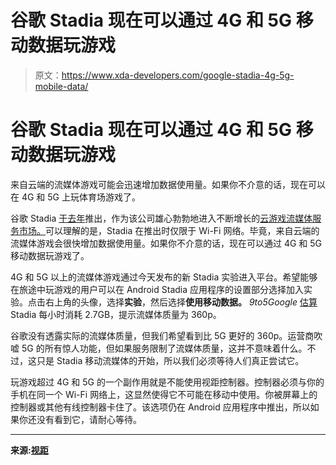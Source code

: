 # 谷歌 Stadia 现在可以通过 4G 和 5G 移动数据玩游戏

> 原文：<https://www.xda-developers.com/google-stadia-4g-5g-mobile-data/>

# 谷歌 Stadia 现在可以通过 4G 和 5G 移动数据玩游戏

来自云端的流媒体游戏可能会迅速增加数据使用量。如果你不介意的话，现在可以在 4G 和 5G 上玩体育场游戏了。

谷歌 Stadia [于去年](https://www.xda-developers.com/google-stadia-games-pricing-availability/)推出，作为该公司雄心勃勃地进入不断增长的[云游戏流媒体服务市场。](https://www.xda-developers.com/nvidia-geforce-now-adds-9-games-including-ftl-subnautica-below-zero-superhot-mind-control-delete/)可以理解的是，Stadia 在推出时仅限于 Wi-Fi 网络。毕竟，来自云端的流媒体游戏会很快增加数据使用量。如果你不介意的话，现在可以通过 4G 和 5G 移动数据玩游戏了。

4G 和 5G 以上的流媒体游戏通过今天发布的新 Stadia 实验进入平台。希望能够在旅途中玩游戏的用户可以在 Android Stadia 应用程序的设置部分选择加入实验。点击右上角的头像，选择**实验**，然后选择**使用移动数据。** *9to5Google* [估算](https://9to5google.com/2020/07/28/stadia-4g-support/)Stadia 每小时消耗 2.7GB，提示流媒体质量为 360p。

谷歌没有透露实际的流媒体质量，但我们希望看到比 5G 更好的 360p。运营商吹嘘 5G 的所有惊人功能，但如果服务限制了流媒体质量，这并不意味着什么。不过，这只是 Stadia 移动流媒体的开始，所以我们必须等待人们真正尝试它。

玩游戏超过 4G 和 5G 的一个副作用就是不能使用视距控制器。控制器必须与你的手机在同一个 Wi-Fi 网络上，这显然使得它不可能在移动中使用。你被屏幕上的控制器或其他有线控制器卡住了。该选项仍在 Android 应用程序中推出，所以如果你还没有看到它，请耐心等待。

* * *

**来源:[视距](https://community.stadia.com/t5/Stadia-Community-Blog/This-Week-on-Stadia-New-free-games-coming-to-Stadia-Pro/ba-p/27224)**